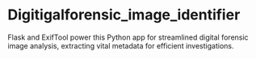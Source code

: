 # Digitigalforensic_image_identifier
Flask and ExifTool power this Python app for streamlined digital forensic image analysis, extracting vital metadata for efficient investigations.
